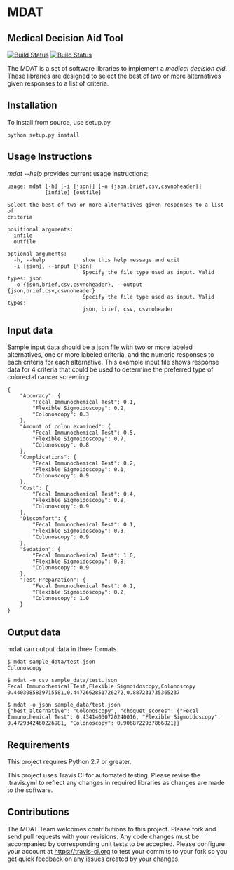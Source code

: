 # MDAT

## Medical Decision Aid Tool

[![Build Status](https://travis-ci.org/ctsit/mdat.svg?branch=master)](https://travis-ci.org/ctsit/mdat)
[![Build Status](https://travis-ci.org/ctsit/mdat.svg?branch=develop)](https://travis-ci.org/ctsit/mdat)

The MDAT is a set of software libraries to implement a _medical decision aid_.  These libraries are designed to select the best of two or more alternatives given responses to a list of criteria.  

## Installation

To install from source, use setup.py

    python setup.py install

## Usage Instructions

_mdat --help_ provides current usage instructions:
 
    usage: mdat [-h] [-i {json}] [-o {json,brief,csv,csvnoheader}]
                [infile] [outfile]
    
    Select the best of two or more alternatives given responses to a list of
    criteria
    
    positional arguments:
      infile
      outfile
    
    optional arguments:
      -h, --help            show this help message and exit
      -i {json}, --input {json}
                            Specify the file type used as input. Valid types: json
      -o {json,brief,csv,csvnoheader}, --output {json,brief,csv,csvnoheader}
                            Specify the file type used as input. Valid types:
                            json, brief, csv, csvnoheader

## Input data

Sample input data should be a json file with two or more labeled alternatives, one or more labeled criteria, and the numeric responses to each criteria for each alternative.  This example input file shows response data for 4 criteria that could be used to determine the preferred type of colorectal cancer screening:

    {
        "Accuracy": {
            "Fecal Immunochemical Test": 0.1,
            "Flexible Sigmoidoscopy": 0.2,
            "Colonoscopy": 0.3
        },
        "Amount of colon examined": {
            "Fecal Immunochemical Test": 0.5,
            "Flexible Sigmoidoscopy": 0.7,
            "Colonoscopy": 0.8
        },
        "Complications": {
            "Fecal Immunochemical Test": 0.2,
            "Flexible Sigmoidoscopy": 0.1,
            "Colonoscopy": 0.9
        },
        "Cost": {
            "Fecal Immunochemical Test": 0.4,
            "Flexible Sigmoidoscopy": 0.8,
            "Colonoscopy": 0.9
        },
        "Discomfort": {
            "Fecal Immunochemical Test": 0.1,
            "Flexible Sigmoidoscopy": 0.3,
            "Colonoscopy": 0.9
        },
        "Sedation": {
            "Fecal Immunochemical Test": 1.0,
            "Flexible Sigmoidoscopy": 0.8,
            "Colonoscopy": 0.9
        },
        "Test Preparation": {
            "Fecal Immunochemical Test": 0.1,
            "Flexible Sigmoidoscopy": 0.2,
            "Colonoscopy": 1.0
        }
    }

## Output data

mdat can output data in three formats.

    $ mdat sample_data/test.json 
    Colonoscopy
    
    $ mdat -o csv sample_data/test.json 
    Fecal Immunochemical Test,Flexible Sigmoidoscopy,Colonoscopy
    0.4403085839715581,0.4472662851726272,0.887231735365237
    
    $ mdat -o json sample_data/test.json 
    {"best_alternative": "Colonoscopy", "choquet_scores": {"Fecal Immunochemical Test": 0.43414030720240016, "Flexible Sigmoidoscopy": 0.4729342460226981, "Colonoscopy": 0.9068722937866821}}

## Requirements

This project requires Python 2.7 or greater.
 
This project uses Travis CI for automated testing. Please revise the .travis.yml to reflect any changes in required libraries as changes are made to the software.

## Contributions

The MDAT Team welcomes contributions to this project. Please fork and send pull requests with your revisions. Any code changes must be accompanied by corresponding unit tests to be accepted. Please configure your account at https://travis-ci.org to test your commits to your fork so you get quick feedback on any issues created by your changes.   
